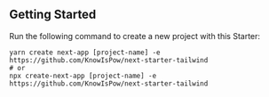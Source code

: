 ## Getting Started

Run the following command to create a new project with this Starter:

```
yarn create next-app [project-name] -e https://github.com/KnowIsPow/next-starter-tailwind
# or
npx create-next-app [project-name] -e https://github.com/KnowIsPow/next-starter-tailwind

